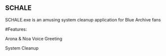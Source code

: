 ## SCHALE
SCHALE.exe is an amusing system cleanup application for Blue Archive fans

#Features:

Arona & Noa Voice Greeting

System Cleanup
